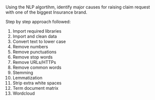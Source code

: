 Using the NLP algortihm, identify major causes for raising claim request with one of the biggest Insurance brand.

Step by step approach followed:
1. Import required libraries
2. Import and clean data
3. Convert text to lower case
4. Remove numbers
5. Remove punctuations
6. Remove stop words
7. Remove URLs/HTTPs
8. Remove common words
9. Stemming
10. Lemmatization
11. Strip extra white spaces
12. Term document matrix
13. Wordcloud
